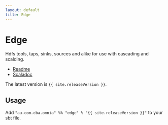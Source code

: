 ```yaml
---
layout: default
title: Edge
---
```


Edge
====

Hdfs tools, taps, sinks, sources and alike for use with cascading and scalding.


* [Readme](https://github.com/CommBank/edge/)
* [Scaladoc](/edge/latest/api/index.html)

The latest version is `{{ site.releaseVersion }}`.

Usage
-----

Add `"au.com.cba.omnia" %% "edge" % "{{ site.releaseVersion }}"` to your sbt file.
